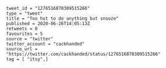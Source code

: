```
tweet_id = "1276516870309515266"
type = "tweet"
title = "Too hot to do anything but snooze"
published = 2020-06-26T14:05:13Z
retweets = 0
favourites = 5
source = "twitter"
twitter_account = "cackhanded"
source_url = "https://twitter.com/cackhanded/status/1276516870309515266"
tag = [ "itsy",]
```

<p class='image'><img src='http://mnf.m17s.net/2020/06/26/EbcZUVzXQAEgcIy.jpg' alt=''></p>


